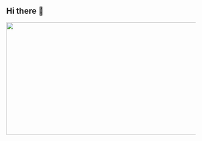 ## Hi there 👋
<a href="https://www.gitanimals.org/en_US?utm_medium=image&utm_source=Sialsry&utm_content=farm">
<img
  src="https://render.gitanimals.org/farms/Sialsry"
  width="600"
  height="300"
/>
</a>
<!--
**Sialsry/Sialsry** is a ✨ _special_ ✨ repository because its `README.md` (this file) appears on your GitHub profile.

Here are some ideas to get you started:

- 🔭 I’m currently working on ...
- 🌱 I’m currently learning ...
- 👯 I’m looking to collaborate on ...
- 🤔 I’m looking for help with ...
- 💬 Ask me about ...
- 📫 How to reach me: ...
- 😄 Pronouns: ...
- ⚡ Fun fact: ...
-->
